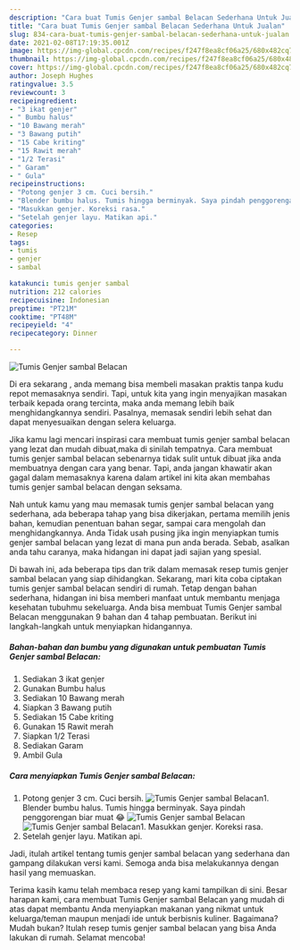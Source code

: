 ```yaml
---
description: "Cara buat Tumis Genjer sambal Belacan Sederhana Untuk Jualan"
title: "Cara buat Tumis Genjer sambal Belacan Sederhana Untuk Jualan"
slug: 834-cara-buat-tumis-genjer-sambal-belacan-sederhana-untuk-jualan
date: 2021-02-08T17:19:35.001Z
image: https://img-global.cpcdn.com/recipes/f247f8ea8cf06a25/680x482cq70/tumis-genjer-sambal-belacan-foto-resep-utama.jpg
thumbnail: https://img-global.cpcdn.com/recipes/f247f8ea8cf06a25/680x482cq70/tumis-genjer-sambal-belacan-foto-resep-utama.jpg
cover: https://img-global.cpcdn.com/recipes/f247f8ea8cf06a25/680x482cq70/tumis-genjer-sambal-belacan-foto-resep-utama.jpg
author: Joseph Hughes
ratingvalue: 3.5
reviewcount: 3
recipeingredient:
- "3 ikat genjer"
- " Bumbu halus"
- "10 Bawang merah"
- "3 Bawang putih"
- "15 Cabe kriting"
- "15 Rawit merah"
- "1/2 Terasi"
- " Garam"
- " Gula"
recipeinstructions:
- "Potong genjer 3 cm. Cuci bersih."
- "Blender bumbu halus. Tumis hingga berminyak. Saya pindah penggorengan biar muat 😂"
- "Masukkan genjer. Koreksi rasa."
- "Setelah genjer layu. Matikan api."
categories:
- Resep
tags:
- tumis
- genjer
- sambal

katakunci: tumis genjer sambal 
nutrition: 212 calories
recipecuisine: Indonesian
preptime: "PT21M"
cooktime: "PT48M"
recipeyield: "4"
recipecategory: Dinner

---
```



![Tumis Genjer sambal Belacan](https://img-global.cpcdn.com/recipes/f247f8ea8cf06a25/680x482cq70/tumis-genjer-sambal-belacan-foto-resep-utama.jpg)

Di era  sekarang , anda memang bisa membeli masakan praktis tanpa kudu repot memasaknya sendiri. Tapi, untuk kita yang ingin menyajikan masakan terbaik kepada orang tercinta, maka anda memang lebih baik menghidangkannya sendiri. Pasalnya, memasak sendiri lebih sehat dan dapat menyesuaikan dengan selera keluarga.

Jika kamu lagi mencari inspirasi cara membuat tumis genjer sambal belacan yang lezat dan mudah dibuat,maka di sinilah tempatnya. Cara membuat tumis genjer sambal belacan  sebenarnya tidak sulit untuk dibuat jika anda membuatnya dengan cara yang benar. Tapi, anda jangan khawatir akan gagal dalam memasaknya 
karena dalam artikel ini kita akan membahas tumis genjer sambal belacan dengan seksama.  



Nah untuk kamu yang mau memasak tumis genjer sambal belacan yang sederhana, ada beberapa tahap yang bisa dikerjakan, pertama memilih jenis bahan, kemudian penentuan bahan segar, sampai cara mengolah dan menghidangkannya. Anda Tidak usah pusing jika ingin menyiapkan tumis genjer sambal belacan yang lezat di mana pun anda berada. Sebab, asalkan anda  tahu caranya, maka hidangan ini dapat jadi sajian yang spesial.

Di bawah ini, ada beberapa tips dan trik dalam memasak resep tumis genjer sambal belacan yang siap dihidangkan. Sekarang, mari kita coba ciptakan tumis genjer sambal belacan sendiri di rumah. Tetap dengan bahan sederhana, hidangan ini bisa memberi manfaat untuk membantu menjaga kesehatan tubuhmu sekeluarga. Anda bisa membuat Tumis Genjer sambal Belacan menggunakan 9 bahan dan 4 tahap pembuatan. Berikut ini langkah-langkah untuk menyiapkan hidangannya.

<!--inarticleads1-->

##### Bahan-bahan dan bumbu yang digunakan untuk pembuatan Tumis Genjer sambal Belacan:

1. Sediakan 3 ikat genjer
1. Gunakan  Bumbu halus
1. Sediakan 10 Bawang merah
1. Siapkan 3 Bawang putih
1. Sediakan 15 Cabe kriting
1. Gunakan 15 Rawit merah
1. Siapkan 1/2 Terasi
1. Sediakan  Garam
1. Ambil  Gula




<!--inarticleads2-->

##### Cara menyiapkan Tumis Genjer sambal Belacan:

1. Potong genjer 3 cm. Cuci bersih.
<img src="https://img-global.cpcdn.com/steps/a5989c067d0e3a49/160x128cq70/tumis-genjer-sambal-belacan-langkah-memasak-1-foto.jpg" alt="Tumis Genjer sambal Belacan">1. Blender bumbu halus. Tumis hingga berminyak. Saya pindah penggorengan biar muat 😂
<img src="https://img-global.cpcdn.com/steps/7f2ecc084f39e0d1/160x128cq70/tumis-genjer-sambal-belacan-langkah-memasak-2-foto.jpg" alt="Tumis Genjer sambal Belacan"><img src="https://img-global.cpcdn.com/steps/a3ea0938556d103d/160x128cq70/tumis-genjer-sambal-belacan-langkah-memasak-2-foto.jpg" alt="Tumis Genjer sambal Belacan">1. Masukkan genjer. Koreksi rasa.
1. Setelah genjer layu. Matikan api.




Jadi, itulah artikel tentang  tumis genjer sambal belacan  yang sederhana dan gampang dilakukan versi kami. Semoga anda bisa melakukannya dengan hasil yang memuaskan. 

Terima kasih kamu telah membaca resep yang kami tampilkan di sini. Besar harapan kami, cara membuat  Tumis Genjer sambal Belacan yang mudah di atas dapat membantu Anda menyiapkan makanan yang nikmat untuk keluarga/teman maupun menjadi ide untuk berbisnis kuliner. Bagaimana? Mudah bukan? Itulah resep tumis genjer sambal belacan yang bisa Anda lakukan di rumah. Selamat mencoba!

